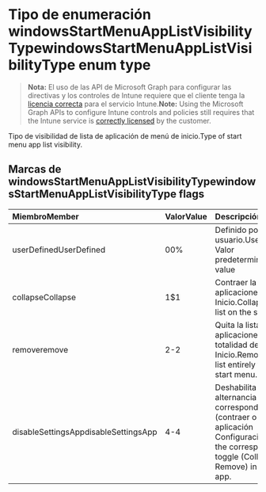 # <a name="windowsstartmenuapplistvisibilitytype-enum-type"></a><span data-ttu-id="7a212-101">Tipo de enumeración windowsStartMenuAppListVisibilityType</span><span class="sxs-lookup"><span data-stu-id="7a212-101">windowsStartMenuAppListVisibilityType enum type</span></span>

> <span data-ttu-id="7a212-102">**Nota:** El uso de las API de Microsoft Graph para configurar las directivas y los controles de Intune requiere que el cliente tenga la [licencia correcta](https://go.microsoft.com/fwlink/?linkid=839381) para el servicio Intune.</span><span class="sxs-lookup"><span data-stu-id="7a212-102">**Note:** Using the Microsoft Graph APIs to configure Intune controls and policies still requires that the Intune service is [correctly licensed](https://go.microsoft.com/fwlink/?linkid=839381) by the customer.</span></span>

<span data-ttu-id="7a212-103">Tipo de visibilidad de lista de aplicación de menú de inicio.</span><span class="sxs-lookup"><span data-stu-id="7a212-103">Type of start menu app list visibility.</span></span>
## <a name="windowsstartmenuapplistvisibilitytype-flags"></a><span data-ttu-id="7a212-104">Marcas de windowsStartMenuAppListVisibilityType</span><span class="sxs-lookup"><span data-stu-id="7a212-104">windowsStartMenuAppListVisibilityType flags</span></span>
|<span data-ttu-id="7a212-105">Miembro</span><span class="sxs-lookup"><span data-stu-id="7a212-105">Member</span></span>|<span data-ttu-id="7a212-106">Valor</span><span class="sxs-lookup"><span data-stu-id="7a212-106">Value</span></span>|<span data-ttu-id="7a212-107">Descripción</span><span class="sxs-lookup"><span data-stu-id="7a212-107">Description</span></span>|
|:---|:---|:---|
|<span data-ttu-id="7a212-108">userDefined</span><span class="sxs-lookup"><span data-stu-id="7a212-108">UserDefined</span></span>|<span data-ttu-id="7a212-109">0</span><span class="sxs-lookup"><span data-stu-id="7a212-109">0%</span></span>|<span data-ttu-id="7a212-110">Definido por el usuario.</span><span class="sxs-lookup"><span data-stu-id="7a212-110">User Defined</span></span> <span data-ttu-id="7a212-111">Valor predeterminado.</span><span class="sxs-lookup"><span data-stu-id="7a212-111">Default value</span></span>|
|<span data-ttu-id="7a212-112">collapse</span><span class="sxs-lookup"><span data-stu-id="7a212-112">Collapse</span></span>|<span data-ttu-id="7a212-113">1</span><span class="sxs-lookup"><span data-stu-id="7a212-113">$1</span></span>|<span data-ttu-id="7a212-114">Contraer la lista de aplicaciones en el menú Inicio.</span><span class="sxs-lookup"><span data-stu-id="7a212-114">Collapse the app list on the start menu.</span></span>|
|<span data-ttu-id="7a212-115">remove</span><span class="sxs-lookup"><span data-stu-id="7a212-115">remove</span></span>|<span data-ttu-id="7a212-116">2</span><span class="sxs-lookup"><span data-stu-id="7a212-116">-2</span></span>|<span data-ttu-id="7a212-117">Quita la lista de aplicaciones en su totalidad del menú Inicio.</span><span class="sxs-lookup"><span data-stu-id="7a212-117">Removes the app list entirely from the start menu.</span></span>|
|<span data-ttu-id="7a212-118">disableSettingsApp</span><span class="sxs-lookup"><span data-stu-id="7a212-118">disableSettingsApp</span></span>|<span data-ttu-id="7a212-119">4</span><span class="sxs-lookup"><span data-stu-id="7a212-119">-4</span></span>|<span data-ttu-id="7a212-120">Deshabilita la alternancia correspondiente (contraer o quitar) en la aplicación Configuración.</span><span class="sxs-lookup"><span data-stu-id="7a212-120">Disables the corresponding toggle (Collapse or Remove) in the Settings app.</span></span>|



